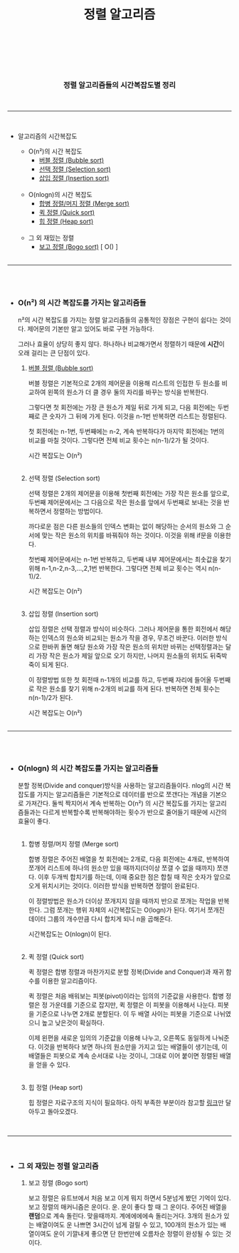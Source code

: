 # <center> **정렬 알고리즘** </center>  </br></br>
</br>

### <center>  정렬 알고리즘들의 시간복잡도별 정리 </center>
</br>

---

</br>

 - 알고리즘의 시간복잡도</br>

	* O(n²)의 시간 복잡도
		- [버블 정렬 (Bubble sort)](https://github.com/kornma99/Sorting-Algorithms/blob/main/BubbleSort.py)
    	- [선택 정렬 (Selection sort)](https://github.com/kornma99/Sorting-Algorithms/blob/main/InsertionSort.py)
		- [삽입 정렬 (Insertion sort)](https://github.com/kornma99/Sorting-Algorithms/blob/main/InsertionSort.py)
</br></br>  
    * O(nlogn)의 시간 복잡도
        - [합병 정렬/머지 정렬 (Merge sort)](https://github.com/kornma99/Sorting-Algorithms/blob/main/MergeSort.py)
        - [퀵 정렬 (Quick sort)](https://github.com/kornma99/Sorting-Algorithms/blob/main/QuickSort.py)
        - [힙 정렬 (Heap sort)](https://github.com/kornma99/Sorting-Algorithms/blob/main/HeapSort.py)
</br></br> 
    * 그 외 재밌는 정렬
        - [보고 정렬 (Bogo sort)](https://github.com/kornma99/Sorting-Algorithms/blob/main/BogoSort.py) [ O() ]
</br></br>

---

</br></br>


- ###  O(n²) 의 시간 복잡도를 가지는 알고리즘들
  
    n²의 시간 복잡도를 가지는 정렬 알고리즘들의 공통적인 장점은 구현이 쉽다는 것이다. 제어문의 기본만 알고 있어도 바로 구현 가능하다.

    그러나 효율이 상당히 좋지 않다. 하나하나 비교해가면서 정렬하기 때문에 **시간**이 오래 걸리는 큰 단점이 있다.

  1. [버블 정렬 (Bubble sort)](https://github.com/kornma99/Sorting-Algorithms/blob/main/BubbleSort.py)

        버블 정렬은 기본적으로 2개의 제어문을 이용해 리스트의 인접한 두 원소를 비교하여 왼쪽의 원소가 더 클 경우 둘의 자리를 바꾸는 방식을 반복한다.

        그렇다면 첫 회전에는 가장 큰 원소가 제일 뒤로 가게 되고, 다음 회전에는 두번째로 큰 숫자가 그 뒤에 가게 된다. 이것을 n-1번 반복하면 리스트는 정렬된다.

        첫 회전에는 n-1번, 두번째에는 n-2, 계속 반복하다가 마지막 회전에는 1번의 비교를 마칠 것이다.
        그렇다면 전체 비교 횟수는 n(n-1)/2가 될 것이다. 
        
        시간 복잡도는 O(n²)</br></br>

  2. 선택 정렬 (Selection sort)
        
        선택 정렬은 2개의 제어문을 이용해 첫번째 회전에는 가장 작은 원소를 앞으로, 두번째 제어문에서는 그 다음으로 작은 원소를 앞에서 두번째로 보내는 것을 반복하면서 정렬하는 방법이다.

        까다로운 점은 다른 원소들의 인덱스 변화는 없이 해당하는 순서의 원소와 그 순서에 맞는 작은 원소의 위치를 바꿔줘야 하는 것이다. 이것을 위해 if문을 이용한다.

        첫번째 제어문에서는 n-1번 반복하고, 두번째 내부 제어문에서는 최솟값을 찾기 위해 n-1,n-2,n-3,...,2,1번 반복한다.
        그렇다면 전체 비교 횟수는 역시 n(n-1)/2.

        시간 복잡도는 O(n²)</br></br>
  
  3. 삽입 정렬 (Insertion sort)
        
        삽입 정렬은 선택 정렬과 방식이 비슷하다. 그러나 제어문을 통한 회전에서 해당하는 인덱스의 원소와 비교되는 원소가 작을 경우, 무조건 바꾼다. 이러한 방식으로 한바퀴 돌면 해당 원소와 가장 작은 원소의 위치만 바뀌는 선택정렬과는 달리 가장 작은 원소가 제일 앞으로 오기 하지만, 나머지 원소들의 위치도 뒤죽박죽이 되게 된다.

        이 정렬방법 또한 첫 회전때 n-1개의 비교를 하고, 두번째 자리에 들어올 두번째로 작은 원소를 찾기 위해 n-2개의 비교를 하게 된다. 반복하면 전체 횟수는n(n-1)/2가 된다.

        시간 복잡도는 O(n²)</br></br>
---
</br></br>
- ###  O(nlogn) 의 시간 복잡도를 가지는 알고리즘들

    분할 정복(Divide and conquer)방식을 사용하는 알고리즘들이다.
    nlog의 시간 복잡도를 가지는 알고리즘들은 기본적으로 데이터를 반으로 쪼갠다는 개념을 기본으로 가져간다. 둘씩 짝지어서 계속 반복하는 O(n²) 의 시간 복잡도를 가지는 알고리즘들과는 다르게 반복할수록 반복해야하는 횟수가 반으로 줄어들기 때문에 시간의 효율이 좋다. 
</br></br>

  1. 합병 정렬/머지 정렬 (Merge sort)

        합병 정렬은 주어진 배열을 첫 회전에는 2개로, 다음 회전에는 4개로, 반복하여 쪼개어 리스트에 하나의 원소만 있을 때까지(더이상 쪼갤 수 없을 때까지) 쪼갠다.
        이후 두개씩 합치기를 하는데, 이때 중요한 점은 합칠 때 작은 숫자가 앞으로 오게 위치시키는 것이다. 이러한 방식을 반복하면 정렬이 완료된다.

        이 정렬방법은 원소가 더이상 쪼개지지 않을 때까지 반으로 쪼개는 작업을 반복한다. 그럼 쪼개는 행위 자체의 시간복잡도는 O(logn)가 된다. 여기서 쪼개진 데이터 그룹의 개수만큼 다시 합치게 되니 n을 곱해준다.
        
        시간복잡도는 O(nlogn)이 된다. </br></br>



    2.  퀵 정렬 (Quick sort)
        
        퀵 정렬은 합병 정렬과 마찬가지로 분할 정복(Divide and Conquer)과 재귀 함수를 이용한 알고리즘이다.

        퀵 정렬은 처음 배워보는 피봇(pivot)이라는 임의의 기준값을 사용한다. 합병 정렬은 정 가운데를 기준으로 잡지만, 퀵 정렬은 이 피봇을 이용해서 나눈다.
        피봇을 기준으로 나누면 2개로 분할된다. 이 두 배열 사이는 피봇을 기준으로 나뉘였으니 높고 낮은것이 확실하다.

        이제 왼편을 새로운 임의의 기준값을 이용해 나누고, 오른쪽도 동일하게 나눠준다. 이것을 반복하다 보면 하나의 원소만을 가지고 있는 배열들이 생기는데, 이 배열들은 피봇으로 계속 순서대로 나눈 것이니, 그대로 이어 붙이면 정렬된 배열을 얻을 수 있다.</br></br>

    3. 힙 정렬 (Heap sort)

        힙 정렬은 자료구조의 지식이 필요하다. 아직 부족한 부분이라 참고할 [링크](https://gmlwjd9405.github.io/2018/05/10/algorithm-heap-sort.html)만 달아두고 돌아오겠다.

</br>

---

</br> 

- ###  그 외 재밌는 정렬 알고리즘
    
    1. 보고 정렬 (Bogo sort)

        보고 정렬은 유트브에서 처음 보고 이게 뭐지 하면서 5분넘게 봤던 기억이 있다. 보고 정렬의 매커니즘은 운이다. 운. 운이 좋다 할 때 그 운이다. 
        주어진 배열을 **랜덤**으로 계속 돌린다. 맞을때까지. 계에에에에속 돌리는거다. 3개의 원소가 있는 배열이여도 운 나쁘면 3시간이 넘게 걸릴 수 있고, 100개의 원소가 있는 배열이여도 운이 기깔내게 좋으면 단 한번만에 오름차순 정렬이 완성될 수 있는 것이다.